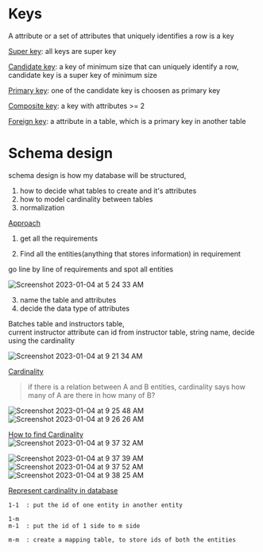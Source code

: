 # Keys

A attribute or a set of attributes that uniquely identifies a row is a key    

<ins>Super key</ins>: all keys are super key     

<ins>Candidate key</ins>: a key of minimum size that can uniquely identify a row,  
candidate key is a super key of minimum size   

<ins>Primary key</ins>: one of the candidate key is choosen as primary key  

<ins>Composite key</ins>: a key with attributes >= 2  

<ins>Foreign key</ins>: a attribute in a table, which is a primary key in another table  

# Schema design

schema design is how my database will be structured,

1. how to decide what tables to create and it's attributes
2. how to model cardinality between tables
3. normalization

<ins>Approach</ins>   
1. get all the requirements   

2. Find all the entities(anything that stores information) in requirement 

go line by line of requirements and spot all entities

![Screenshot 2023-01-04 at 5 24 33 AM](https://user-images.githubusercontent.com/16437905/210460634-79fb0399-fac6-4259-b667-915bf16c0df3.png)

3. name the table and attributes
4. decide the data type of attributes

Batches table and instructors table,    
current instructor attribute can id from instructor table, string name, decide using the cardinality

![Screenshot 2023-01-04 at 9 21 34 AM](https://user-images.githubusercontent.com/16437905/210481283-18614bb0-51b4-4fd6-90ac-78fbba371495.png)

<ins>Cardinality</ins>      
> if there is a relation between A and B entities, cardinality says how many of A are there in how many of B? 


![Screenshot 2023-01-04 at 9 25 48 AM](https://user-images.githubusercontent.com/16437905/210481670-80391008-9d98-4248-a3f3-e6e6667c6ef0.png)
![Screenshot 2023-01-04 at 9 26 26 AM](https://user-images.githubusercontent.com/16437905/210481730-2f210dab-e862-4bf2-a66a-489a25dc8cbc.png)

<ins>How to find Cardinality</ins>    
![Screenshot 2023-01-04 at 9 37 32 AM](https://user-images.githubusercontent.com/16437905/210482886-33831d7f-c57b-4535-a6d7-96d3b73aaaec.png)

![Screenshot 2023-01-04 at 9 37 39 AM](https://user-images.githubusercontent.com/16437905/210483216-ee3d861b-601d-44bb-81bb-8423adbd8abf.png)
![Screenshot 2023-01-04 at 9 37 52 AM](https://user-images.githubusercontent.com/16437905/210483224-4d4b65b2-0118-4ee6-89db-764880f6fe83.png)
![Screenshot 2023-01-04 at 9 38 25 AM](https://user-images.githubusercontent.com/16437905/210483230-2e49c611-9716-4af3-a467-60d9f78abad0.png)

<ins>Represent cardinality in database</ins>   
```
1-1  : put the id of one entity in another entity 

1-m 
m-1  : put the id of 1 side to m side 

m-m  : create a mapping table, to store ids of both the entities
```


